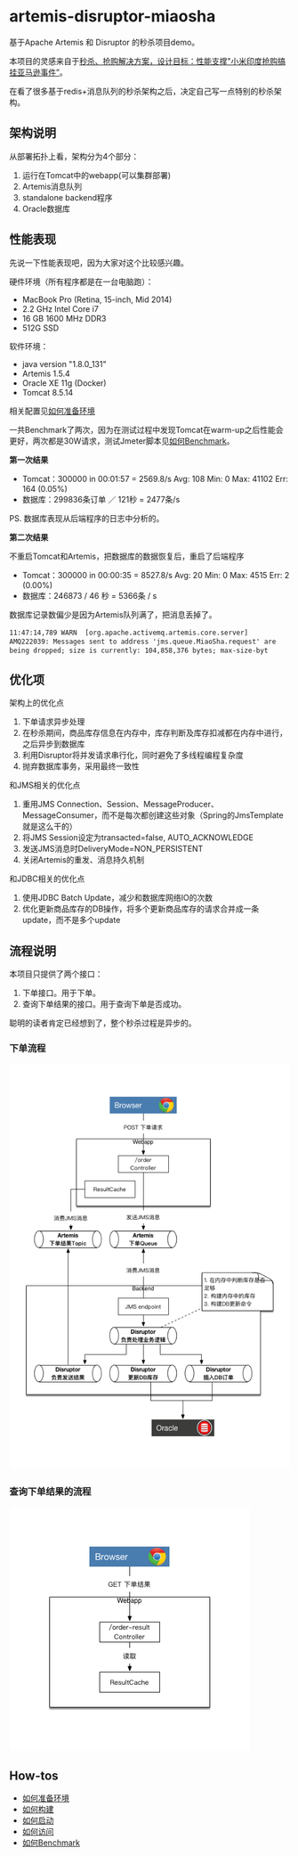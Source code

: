 # artemis-disruptor-miaosha

基于Apache Artemis 和 Disruptor 的秒杀项目demo。

本项目的灵感来自于[秒杀、抢购解决方案，设计目标：性能支撑"小米印度抢购搞挂亚马逊事件”](http://git.oschina.net/1028125449/miaosha)。

在看了很多基于redis+消息队列的秒杀架构之后，决定自己写一点特别的秒杀架构。

## 架构说明

从部署拓扑上看，架构分为4个部分：

1. 运行在Tomcat中的webapp(可以集群部署)
2. Artemis消息队列
3. standalone backend程序
4. Oracle数据库

## 性能表现

先说一下性能表现吧，因为大家对这个比较感兴趣。

硬件环境（所有程序都是在一台电脑跑）：

* MacBook Pro (Retina, 15-inch, Mid 2014)
* 2.2 GHz Intel Core i7
* 16 GB 1600 MHz DDR3
* 512G SSD

软件环境：

* java version "1.8.0_131"
* Artemis 1.5.4
* Oracle XE 11g (Docker)
* Tomcat 8.5.14

相关配置见[如何准备环境](Environment.md)

一共Benchmark了两次，因为在测试过程中发现Tomcat在warm-up之后性能会更好，两次都是30W请求，测试Jmeter脚本见[如何Benchmark](Benchmark.md)。

**第一次结果**

* Tomcat：300000 in 00:01:57 = 2569.8/s Avg:   108 Min:     0 Max: 41102 Err:   164 (0.05%)
* 数据库：299836条订单 ／ 121秒 = 2477条/s

PS. 数据库表现从后端程序的日志中分析的。

**第二次结果**

不重启Tomcat和Artemis，把数据库的数据恢复后，重启了后端程序

* Tomcat：300000 in 00:00:35 = 8527.8/s Avg:    20 Min:     0 Max:  4515 Err:     2 (0.00%)
* 数据库：246873 / 46 秒 = 5366条 / s

数据库记录数偏少是因为Artemis队列满了，把消息丢掉了。

```
11:47:14,789 WARN  [org.apache.activemq.artemis.core.server] AMQ222039: Messages sent to address 'jms.queue.MiaoSha.request' are being dropped; size is currently: 104,858,376 bytes; max-size-byt
```

## 优化项

架构上的优化点

1. 下单请求异步处理
1. 在秒杀期间，商品库存信息在内存中，库存判断及库存扣减都在内存中进行，之后异步到数据库
1. 利用Disruptor将并发请求串行化，同时避免了多线程编程复杂度
1. 抛弃数据库事务，采用最终一致性

和JMS相关的优化点

1. 重用JMS Connection、Session、MessageProducer、MessageConsumer，而不是每次都创建这些对象（Spring的JmsTemplate就是这么干的）
1. 将JMS Session设定为transacted=false, AUTO_ACKNOWLEDGE
1. 发送JMS消息时DeliveryMode=NON_PERSISTENT
1. 关闭Artemis的重发、消息持久机制

和JDBC相关的优化点

1. 使用JDBC Batch Update，减少和数据库网络IO的次数
1. 优化更新商品库存的DB操作，将多个更新商品库存的请求合并成一条update，而不是多个update

## 流程说明

本项目只提供了两个接口：

1. 下单接口。用于下单。
2. 查询下单结果的接口。用于查询下单是否成功。

聪明的读者肯定已经想到了，整个秒杀过程是异步的。

### 下单流程

![下单流程](design/UML/流程图-下单.png)

### 查询下单结果的流程

![查询下单结果流程](design/UML/流程图-查询下单结果.png)  


## How-tos

* [如何准备环境](Environment.md)
* [如何构建](Build.md)
* [如何启动](Run.md)
* [如何访问](Test.md)
* [如何Benchmark](Benchmark.md)
